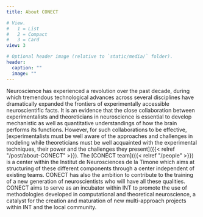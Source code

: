 ```yaml
---
title: About CONECT

# View.
#   1 = List
#   2 = Compact
#   3 = Card
view: 3

# Optional header image (relative to `static/media/` folder).
header:
  caption: ""
  image: ""
---
```


Neuroscience has experienced a revolution over the past decade, during which tremendous technological advances across several disciplines have dramatically expanded the frontiers of experimentally accessible neuroscientific facts. It is an evidence that the close collaboration between experimentalists and theoreticians in neuroscience is essential to develop mechanistic as well as quantitative understandings of how the brain performs its functions. However, for such collaborations to be effective, [experimentalists must be well aware of the approaches and challenges in modeling while theoreticians must be well acquainted with the experimental techniques, their power and the challenges they present]({{< relref "/post/about-CONECT" >}}). The [CONECT team]({{< relref "/people" >}}) is a center within the Institut de Neurosciences de la Timone which aims at structuring of these different components through a center independent of existing teams. CONECT has also the ambition to contribute to the training of a new generation of neuroscientists who will have all these qualities. CONECT aims to serve as an incubator within INT to promote the use of methodologies developed in computational and theoretical neuroscience, a catalyst for the creation and maturation of new multi-approach projects within INT and the local community.
